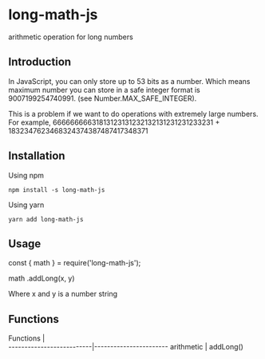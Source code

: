 # long-math-js
arithmetic operation for long numbers

## Introduction

In JavaScript, you can only store up to 53 bits as a number. Which means maximum number you can store in a safe integer format is 9007199254740991. (see Number.MAX_SAFE_INTEGER).

This is a problem if we want to do operations with extremely large numbers. For example,
66666666631813123131232132131231231233231 + 1832347623468324374387487417348371

## Installation
Using npm
```
npm install -s long-math-js
```

Using yarn
```
yarn add long-math-js
```

## Usage
const { math }  = require('long-math-js');

math
  .addLong(x, y)

Where x and y is a number string

## Functions

Functions                 | 	
--------------------------|-----------------------
arithmetic                | addLong()
